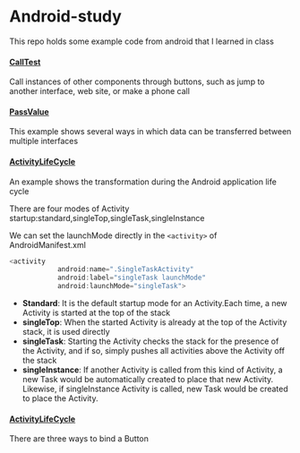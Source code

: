 # Android-study
This repo holds some example code from android that I learned in class

#### [CallTest](https://github.com/mathors/Android-study/tree/master/CallTest)

Call instances of other components through buttons, such as jump to another interface, web site, or make a phone call

#### [PassValue](https://github.com/mathors/Android-study/tree/master/PassValue)

This example shows several ways in which data can be transferred between multiple interfaces

#### [ActivityLifeCycle](https://github.com/mathors/Android-study/tree/master/ActivityLifeCycle)

An example shows the transformation during the Android application life cycle

There are four modes of Activity startup:standard,singleTop,singleTask,singleInstance 

We can set the launchMode directly in the `<activity>` of AndroidManifest.xml

```java
<activity
            android:name=".SingleTaskActivity"
            android:label="singleTask launchMode"
            android:launchMode="singleTask">
```



- **Standard**: It is the default startup mode for an Activity.Each time, a new Activity is started at the top of the stack
- **singleTop**: When the started Activity is already at the top of the Activity stack, it is used directly
- **singleTask**: Starting the Activity checks the stack for the presence of the Activity, and if so, simply pushes all activities above the Activity off the stack
- **singleInstance**: If another Activity is called from this kind of Activity, a new Task would be automatically created to place that new Activity. Likewise, if singleInstance Activity is called, new Task would be created to place the Activity. 

#### [ActivityLifeCycle](https://github.com/mathors/Android-study/tree/master/ClickListener)

There are three ways to bind a Button